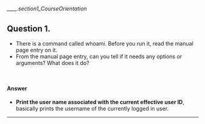 ###### ____.section1_CourseOrientation

## Question 1.

* There is a command called whoami. Before you run it, read the manual page entry on it. 
* From the manual page entry, can you tell if it needs any options or arguments? What does it do?

<br>

#### Answer

* **Print the user name associated with the current effective user ID**, basically prints the username of the currently logged in user.

---